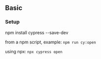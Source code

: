 
## Basic

### Setup
npm install cypress --save-dev

from a npm script, example: `npm run cy:open`

using npx: `npx cypress open`

